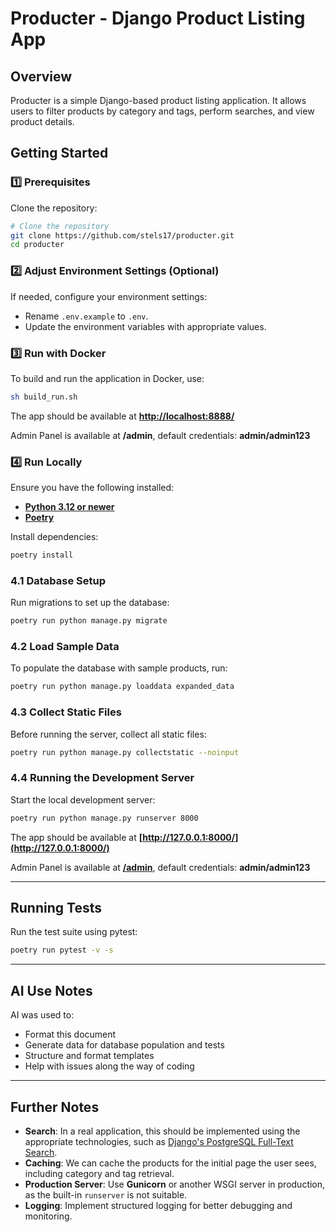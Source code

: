 # Producter - Django Product Listing App

## Overview

Producter is a simple Django-based product listing application. It allows users to filter products by category and tags, perform searches, and view product details.

## Getting Started

### 1️⃣ Prerequisites

Clone the repository:

```sh
# Clone the repository
git clone https://github.com/stels17/producter.git
cd producter
```

### 2️⃣ Adjust Environment Settings (Optional)

If needed, configure your environment settings:

- Rename `.env.example` to `.env`.
- Update the environment variables with appropriate values.

### 3️⃣ Run with Docker

To build and run the application in Docker, use:

```sh
sh build_run.sh
```

The app should be available at **[http://localhost:8888/](http://localhost:8888/)**

Admin Panel is available at **/admin**, default credentials: **admin/admin123**

### 4️⃣ Run Locally

Ensure you have the following installed:

- **[Python 3.12 or newer](https://www.python.org/downloads/release/python-3120/)**
- **[Poetry](https://python-poetry.org/docs/#installation)**

Install dependencies:

```sh
poetry install
```

### 4.1 Database Setup

Run migrations to set up the database:

```sh
poetry run python manage.py migrate
```

### 4.2 Load Sample Data

To populate the database with sample products, run:

```sh
poetry run python manage.py loaddata expanded_data
```

### 4.3 Collect Static Files

Before running the server, collect all static files:

```sh
poetry run python manage.py collectstatic --noinput
```

### 4.4 Running the Development Server

Start the local development server:

```sh
poetry run python manage.py runserver 8000
```

The app should be available at **[http://127.0.0.1:8000/](http://127.0.0.1:8000/)**

Admin Panel is available at **[/admin](http://127.0.0.1:8000/admin)**, default credentials: **admin/admin123**

---

## Running Tests

Run the test suite using pytest:

```sh
poetry run pytest -v -s
```

---

## AI Use Notes

AI was used to:

- Format this document
- Generate data for database population and tests
- Structure and format templates
- Help with issues along the way of coding

---

## Further Notes

- **Search**: In a real application, this should be implemented using the appropriate technologies, such as [Django's PostgreSQL Full-Text Search](https://docs.djangoproject.com/en/5.1/ref/contrib/postgres/search/).
- **Caching**: We can cache the products for the initial page the user sees, including category and tag retrieval.
- **Production Server**: Use **Gunicorn** or another WSGI server in production, as the built-in `runserver` is not suitable.
- **Logging**: Implement structured logging for better debugging and monitoring.

